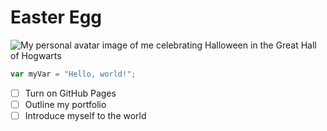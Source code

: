 # Easter Egg

![My personal avatar image of me celebrating Halloween in the Great Hall of Hogwarts](https://avatars.githubusercontent.com/u/60669661?s=96&v=4)

``` javascript
var myVar = "Hello, world!";
```


- [ ] Turn on GitHub Pages
- [ ] Outline my portfolio
- [ ] Introduce myself to the world
